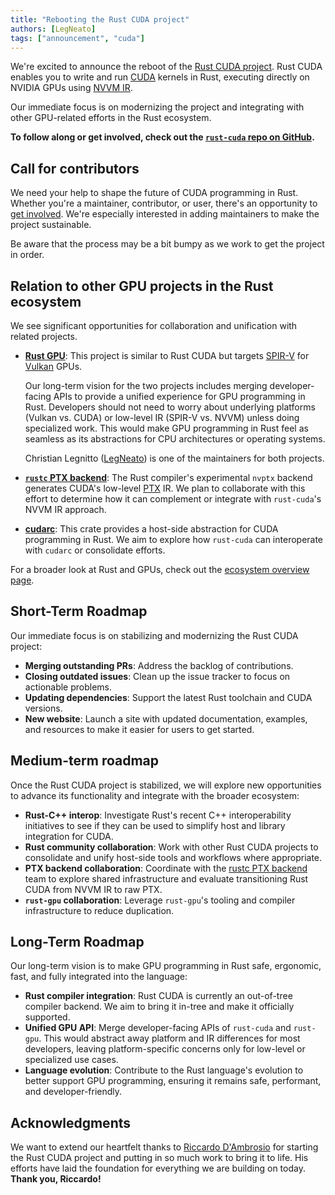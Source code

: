 ```yaml
---
title: "Rebooting the Rust CUDA project"
authors: [LegNeato]
tags: ["announcement", "cuda"]
---
```


We're excited to announce the reboot of the [Rust CUDA project](https://github.com/rust-gpu/rust-cuda). Rust CUDA enables you to write and run [CUDA](https://developer.nvidia.com/cuda-toolkit) kernels in Rust, executing directly on NVIDIA GPUs using [NVVM IR](https://docs.nvidia.com/cuda/nvvm-ir-spec/index.html).

Our immediate focus is on modernizing the project and integrating with other GPU-related efforts in the Rust ecosystem.

**To follow along or get involved, check out the [`rust-cuda` repo on GitHub](https://github.com/rust-gpu/rust-cuda).**

<!-- truncate -->

## Call for contributors

We need your help to shape the future of CUDA programming in Rust. Whether you're a
maintainer, contributor, or user, there's an opportunity to [get
involved](https://github.com/rust-gpu/rust-cuda). We're especially
interested in adding maintainers to make the project sustainable.

Be aware that the process may be a bit bumpy as we work to get the project in order.

## Relation to other GPU projects in the Rust ecosystem

We see significant opportunities for collaboration and unification with related
projects.

- **[Rust GPU](https://rust-gpu.github.io/)**: This project is similar to Rust CUDA but
  targets [SPIR-V](https://www.khronos.org/spir/) for [Vulkan](https://www.vulkan.org/)
  GPUs.

  Our long-term vision for the two projects includes merging developer-facing APIs to
  provide a unified experience for GPU programming in Rust. Developers should not need
  to worry about underlying platforms (Vulkan vs. CUDA) or low-level IR (SPIR-V vs.
  NVVM) unless doing specialized work. This would make GPU programming in Rust feel as
  seamless as its abstractions for CPU architectures or operating systems.

  Christian Legnitto ([LegNeato](https://github.com/LegNeato)) is one of the maintainers
  for both projects.

- **[`rustc` PTX
  backend](https://doc.rust-lang.org/rustc/platform-support/nvptx64-nvidia-cuda.html)**:
  The Rust compiler's experimental `nvptx` backend generates CUDA's low-level
  [PTX](https://docs.nvidia.com/cuda/parallel-thread-execution/) IR. We plan to
  collaborate with this effort to determine how it can complement or integrate with
  `rust-cuda`'s NVVM IR approach.

- **[cudarc](https://github.com/coreylowman/cudarc)**: This crate provides a host-side
  abstraction for CUDA programming in Rust. We aim to explore how `rust-cuda` can
  interoperate with `cudarc` or consolidate efforts.

For a broader look at Rust and GPUs, check out the [ecosystem overview
page](https://rust-gpu.github.io/ecosystem/).

## Short-Term Roadmap

Our immediate focus is on stabilizing and modernizing the Rust CUDA project:

- **Merging outstanding PRs**: Address the backlog of contributions.
- **Closing outdated issues**: Clean up the issue tracker to focus on actionable problems.
- **Updating dependencies**: Support the latest Rust toolchain and CUDA versions.
- **New website**: Launch a site with updated documentation, examples, and resources to make it easier for users to get started.

## Medium-term roadmap

Once the Rust CUDA project is stabilized, we will explore new opportunities to advance
its functionality and integrate with the broader ecosystem:

- **Rust-C++ interop**: Investigate Rust's recent C++ interoperability initiatives to
  see if they can be used to simplify host and library integration for CUDA.
- **Rust community collaboration**: Work with other Rust CUDA projects to consolidate
  and unify host-side tools and workflows where appropriate.
- **PTX backend collaboration**: Coordinate with the [rustc PTX
  backend](https://doc.rust-lang.org/rustc/platform-support/nvptx64-nvidia-cuda.html)
  team to explore shared infrastructure and evaluate transitioning Rust CUDA from NVVM
  IR to raw PTX.
- **`rust-gpu` collaboration**: Leverage `rust-gpu`'s tooling and compiler
  infrastructure to reduce duplication.

## Long-Term Roadmap

Our long-term vision is to make GPU programming in Rust safe, ergonomic, fast, and fully
integrated into the language:

- **Rust compiler integration**: Rust CUDA is currently an out-of-tree compiler backend.
  We aim to bring it in-tree and make it officially supported.
- **Unified GPU API**: Merge developer-facing APIs of `rust-cuda` and `rust-gpu`. This
  would abstract away platform and IR differences for most developers, leaving
  platform-specific concerns only for low-level or specialized use cases.
- **Language evolution**: Contribute to the Rust language's evolution to better support
  GPU programming, ensuring it remains safe, performant, and developer-friendly.

## Acknowledgments

We want to extend our heartfelt thanks to [Riccardo
D'Ambrosio](https://github.com/RDambrosio016) for starting the Rust CUDA project and
putting in so much work to bring it to life. His efforts have laid the foundation for
everything we are building on today. **Thank you, Riccardo!**
